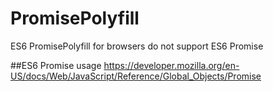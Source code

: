 # PromisePolyfill
ES6 PromisePolyfill for browsers do not support ES6 Promise

##ES6 Promise usage
https://developer.mozilla.org/en-US/docs/Web/JavaScript/Reference/Global_Objects/Promise
